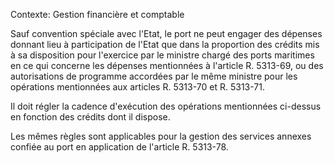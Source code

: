 Contexte: Gestion financière et comptable

Sauf convention spéciale avec l'Etat, le port ne peut engager des dépenses donnant lieu à participation de l'Etat que dans la proportion des crédits mis à sa disposition pour l'exercice par le ministre chargé des ports maritimes en ce qui concerne les dépenses mentionnées à l'article R. 5313-69, ou des autorisations de programme accordées par le même ministre pour les opérations mentionnées aux articles R. 5313-70 et R. 5313-71.

Il doit régler la cadence d'exécution des opérations mentionnées ci-dessus en fonction des crédits dont il dispose.

Les mêmes règles sont applicables pour la gestion des services annexes confiée au port en application de l'article R. 5313-78.